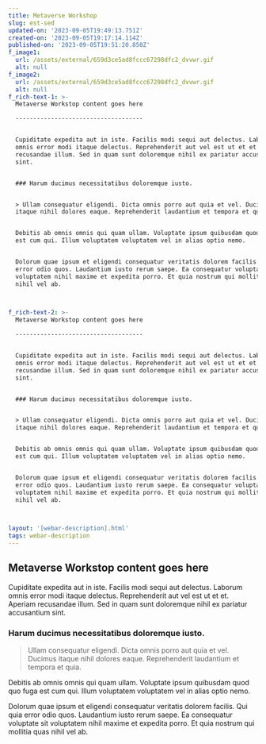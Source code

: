 ```yaml
---
title: Metaverse Workshop
slug: est-sed
updated-on: '2023-09-05T19:49:13.751Z'
created-on: '2023-09-05T19:17:14.114Z'
published-on: '2023-09-05T19:51:20.850Z'
f_image1:
  url: /assets/external/659d3ce5ad8fccc67298dfc2_dvvwr.gif
  alt: null
f_image2:
  url: /assets/external/659d3ce5ad8fccc67298dfc2_dvvwr.gif
  alt: null
f_rich-text-1: >-
  Metaverse Workstop content goes here

  ------------------------------------


  Cupiditate expedita aut in iste. Facilis modi sequi aut delectus. Laborum
  omnis error modi itaque delectus. Reprehenderit aut vel est ut et et. Aperiam
  recusandae illum. Sed in quam sunt doloremque nihil ex pariatur accusantium
  sint.


  ### Harum ducimus necessitatibus doloremque iusto.


  > Ullam consequatur eligendi. Dicta omnis porro aut quia et vel. Ducimus
  itaque nihil dolores eaque. Reprehenderit laudantium et tempora et quia.


  Debitis ab omnis omnis qui quam ullam. Voluptate ipsum quibusdam quod quo fuga
  est cum qui. Illum voluptatem voluptatem vel in alias optio nemo.


  Dolorum quae ipsum et eligendi consequatur veritatis dolorem facilis. Qui quia
  error odio quos. Laudantium iusto rerum saepe. Ea consequatur voluptate sit
  voluptatem nihil maxime et expedita porro. Et quia nostrum qui mollitia quas
  nihil vel ab.


  ‍
f_rich-text-2: >-
  Metaverse Workstop content goes here

  ------------------------------------


  Cupiditate expedita aut in iste. Facilis modi sequi aut delectus. Laborum
  omnis error modi itaque delectus. Reprehenderit aut vel est ut et et. Aperiam
  recusandae illum. Sed in quam sunt doloremque nihil ex pariatur accusantium
  sint.


  ### Harum ducimus necessitatibus doloremque iusto.


  > Ullam consequatur eligendi. Dicta omnis porro aut quia et vel. Ducimus
  itaque nihil dolores eaque. Reprehenderit laudantium et tempora et quia.


  Debitis ab omnis omnis qui quam ullam. Voluptate ipsum quibusdam quod quo fuga
  est cum qui. Illum voluptatem voluptatem vel in alias optio nemo.


  Dolorum quae ipsum et eligendi consequatur veritatis dolorem facilis. Qui quia
  error odio quos. Laudantium iusto rerum saepe. Ea consequatur voluptate sit
  voluptatem nihil maxime et expedita porro. Et quia nostrum qui mollitia quas
  nihil vel ab.


  ‍
layout: '[webar-description].html'
tags: webar-description
---
```


Metaverse Workstop content goes here
------------------------------------

Cupiditate expedita aut in iste. Facilis modi sequi aut delectus. Laborum omnis error modi itaque delectus. Reprehenderit aut vel est ut et et. Aperiam recusandae illum. Sed in quam sunt doloremque nihil ex pariatur accusantium sint.

### Harum ducimus necessitatibus doloremque iusto.

> Ullam consequatur eligendi. Dicta omnis porro aut quia et vel. Ducimus itaque nihil dolores eaque. Reprehenderit laudantium et tempora et quia.

Debitis ab omnis omnis qui quam ullam. Voluptate ipsum quibusdam quod quo fuga est cum qui. Illum voluptatem voluptatem vel in alias optio nemo.

Dolorum quae ipsum et eligendi consequatur veritatis dolorem facilis. Qui quia error odio quos. Laudantium iusto rerum saepe. Ea consequatur voluptate sit voluptatem nihil maxime et expedita porro. Et quia nostrum qui mollitia quas nihil vel ab.
